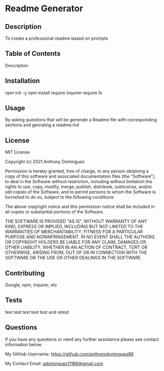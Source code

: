 
  # Readme Generator 

  ## Description 

  To create a professional readme based on prompts
  
  ## Table of Contents 
  
  Description
  
  ## Installation 
  
  npm init -y npm install require inquirer require fs 

  ## Usage 
  
  By asking questions that will be generate a Readme file with corresponding sections and genrating a readme.md

  ## License 
  
  MIT License

  Copyright (c) 2021 Anthony Dominguez 

  Permission is hereby granted, free of charge, to any person obtaining a copy
  of this software and associated documentation files (the "Software"), to deal
  in the Software without restriction, including without limitation the rights
  to use, copy, modify, merge, publish, distribute, sublicense, and/or sell
  copies of the Software, and to permit persons to whom the Software is
  furnished to do so, subject to the following conditions:

  The above copyright notice and this permission notice shall be included in all
  copies or substantial portions of the Software.

  THE SOFTWARE IS PROVIDED "AS IS", WITHOUT WARRANTY OF ANY KIND, EXPRESS OR
  IMPLIED, INCLUDING BUT NOT LIMITED TO THE WARRANTIES OF MERCHANTABILITY,
  FITNESS FOR A PARTICULAR PURPOSE AND NONINFRINGEMENT. IN NO EVENT SHALL THE
  AUTHORS OR COPYRIGHT HOLDERS BE LIABLE FOR ANY CLAIM, DAMAGES OR OTHER
  LIABILITY, WHETHER IN AN ACTION OF CONTRACT, TORT OR OTHERWISE, ARISING FROM,
  OUT OF OR IN CONNECTION WITH THE SOFTWARE OR THE USE OR OTHER DEALINGS IN THE
  SOFTWARE.

  ## Contributing 
  
  Google, npm, inquirer, etc
  
  ## Tests 
  
  test test test test test and retest

  ## Questions 
  
  If you have any questions or need any further assistance please see contact information below.

  My GitHub Username: https://github.com/anthonydominguez86
  
  My Contact Email: adominguez11186@gmail.com

